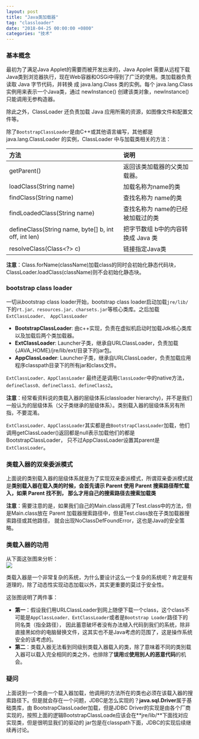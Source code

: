```yaml
---
layout: post
title: "Java类加载器"
tag: "classloader"
date: "2018-04-25 00:00:00 +0800"
categories: "技术"
---  
```


### 基本概念

最初为了满足Java Applet的需要而被开发出来的，Java Applet 需要从远程下载Java类到浏览器执行，现在Web容器和OSGi中得到了广泛的使用。类加载器负责读取 Java 字节代码，并转换
成 java.lang.Class 类的实例。每个 java.lang.Class 实例用来表示一个Java类，通过 newInstance() 创建该类对象，newInstance()只能调用无参构造器。
<!--more-->
除此之外，ClassLoader 
还负责加载 Java 应用所需的资源，如图像文件和配置文件等。

除了`BootstrapClassLoader`是由C++或其他语言编写，其他都是 java.lang.ClassLoader 的实例，ClassLoader 中与加载类相关的方法：

| 方法 | 说明 |
| :--- | :---- |
| getParent() | 返回该类加载器的父类加载器。 |
| loadClass(String name) | 加载名称为name的类 | 
| findClass(String name) | 查找名称为 name的类 | 
| findLoadedClass(String name) | 查找名称为 name的已经被加载过的类 | 
| defineClass(String name, byte[] b, int off, int len) | 把字节数组 b中的内容转换成 Java 类 |
| resolveClass(Class<?> c) | 链接指定Java类 |

**注意**：Class.forName(className)加载class的同时会初始化静态代码块，ClassLoader.loadClass(className)则不会初始化静态块。

### bootstrap class loader

一切从bootstrap class loader开始，bootstrap class loader启动加载`jre/lib/`下的`rt.jar、resources.jar、charsets.jar`等核心类库。之后加载`ExtClassLoader、
AppClassLoader`

- **BootstrapClassLoader**: 由c++实现，负责在虚拟机启动时加载Jdk核心类库以及加载后两个类加载器。
- **ExtClassLoader**: Launcher子类，继承自URLClassLoader，负责加载{JAVA_HOME}/jre/lib/ext/目录下的jar包。
- **AppClassLoader**: Launcher子类，继承自URLClassLoader，负责加载应用程序classpath目录下的所有jar和class文件。

`ExtClassLoader、AppClassLoader` 最终还是调用`ClassLoader`中的native方法，`defineClass0、defineClass1、defineClass2`。

**注意**：经常看资料说的类载入器的层级体系(classloader hierarchy)，并不是我们一般认为的层级体系（父子类继承的层级体系）。类别载入器的层级体系另有所指，不要混淆。

`ExtClassLoader、AppClassLoader`其实都是由`BootstrapClassLoader`加载，他们调用getClassLoader()返回都是null表示加载他们的都是BootstrapClassLoader，
只不过AppClassLoader设置其parent是`ExtClassLoader`。

### 类载入器的双亲委派模式

上面说的类别载入器的层级体系就是为了实现双亲委派模式，所谓双亲委派模式就是**类别载入器在载入类的时候，会首先请示 Parent 使用 Parent 搜索路径帮忙载入，如果 Parent 找不到，
那么才用自己的搜索路径去搜索加载类**

**注意**：需要注意的是，如果我们自己的Main.class调用了Test.class中的方法，但是Main.class放在 Parent 加载器搜索路径中，但是Test.class放在子类加载器搜索路径或其他路径，
就会出现NoClassDefFoundError，这也是Java的安全策略。

### 类载入器的功用

从下面这张图来分析：  
![](https://olef5l6y5.qnssl.com/20180425200900.png)

类载入器是一个非常复杂的系统，为什么要设计这么一个复杂的系统呢？肯定是有道理的，除了动态性实现动态加载以外，其实更重要的莫过于安全性。

这张图说明了两件事：

- **第一**：假设我们用URLClassLoader到网上随便下载一个class，这个class不可能是`AppClassLoader、ExtClassLoader`或者是`Bootstrap Loader`路径下的同名类（指全路径），
因此蓄意破坏者没有办法植入代码到我们的系统，除非直接黑如你的电脑替换文件，这其实也不是Java考虑的范围了，这是操作系统安全的该考虑的。
- **第二**：类载入器无法看到同级别类载入器载入的类，除了意味着不同的类別载入器可以载入完全相同的类之外，也排除了**误用**或**使用別人的恶意代码**的机会。

### 疑问

上面说到一个类由一个载入器加载，他调用的方法所在的类也必须在该载入器的搜索路径下。但是就会存在一个问题，JDBC是怎么实现的？**java.sql.Driver**属于基础类库，由
BootstrapClassLoader加载，但是JDBC Driver的实现是由各个厂商实现的，按照上面的逻辑BootstrapClassLoade应该会在**jre/lib/**下面找对应实现类，但是很明显我们的驱动的
jar包是在classpath下面，JDBC的实现后续继续再讨论。







